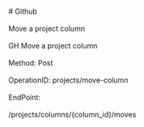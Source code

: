 <br>#     Github</br>
<br>Move a project column</br>
<br>GH Move a project column</br>
<br>Method: Post</br>
<br>OperationID: projects/move-column</br>
<br>EndPoint:</br>
<br>/projects/columns/{column_id}/moves</br>
